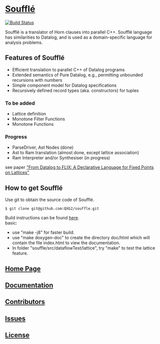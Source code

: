 
# [Soufflé](https://souffle-lang.github.io)

[![Build Status](https://travis-ci.org/souffle-lang/souffle.svg?branch=master)](https://travis-ci.org/souffle-lang/souffle)

Soufflé is a translator of Horn clauses into parallel C++. Soufflé language has similarities to Datalog, and is used as a domain-specific language for analysis problems. 

## Features of Soufflé

*   Efficient translation to parallel C++ of Datalog programs
*   Extended semantics of Pure Datalog, e.g., permitting unbounded recursions with numbers 
*   Simple component model for Datalog specifications 
*   Recursively defined record types (aka. constructors) for tuples 

### To be added

*   Lattice definition
*   Monotone Filter Functions
*   Monotone Functions  

### Progress

*   ParseDriver, Ast Nodes (done)
*   Ast to Ram translation (almost done, except lattice association)
*   Ram Interpreter and/or Synthesiser (in progress)

see paper ["From Datalog to FLIX: A Declarative Language for Fixed Points on Lattices"](https://plg.uwaterloo.ca/~olhotak/pubs/pldi16.pdf)

## How to get Soufflé
 
Use git to obtain the source code of Soufflé. 

    $ git clone git@github.com:QXG2/souffle.git
    
Build instructions can be found [here](http://souffle-lang.org/docs/build).     
basic: 
*   use "make -j8" for faster build. 
*   use "make doxygen-doc" to create the directory doc/html which will contain the file index.html to view the documentation.
*   In folder "souffle/src/dataflowTest/lattice", try "make" to test the lattice feature.

## [Home Page](http://souffle-lang.org)

## [Documentation](http://souffle-lang.org/docs/home)

## [Contributors](http://souffle-lang.org/docs/contributors/)

## [Issues](https://github.com/souffle-lang/souffle/issues)

## [License](https://github.com/souffle-lang/souffle/blob/master/licenses/SOUFFLE-UPL.txt)
